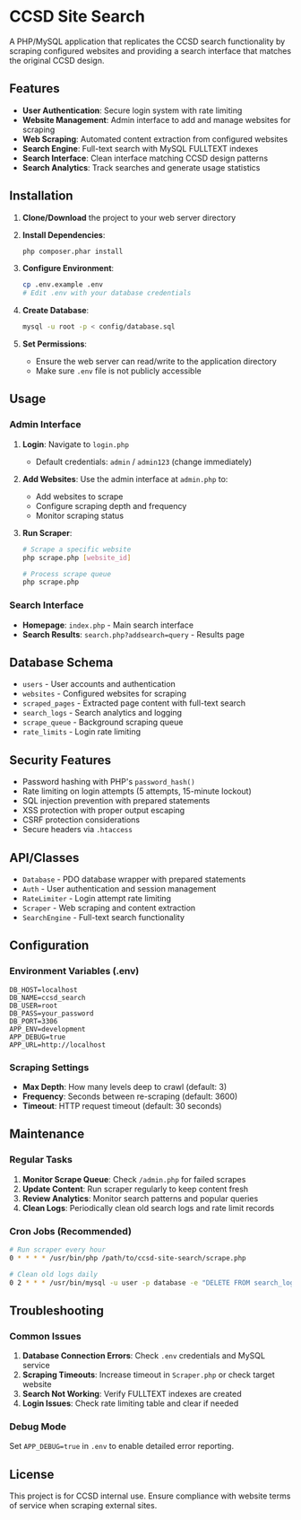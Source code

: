 # CCSD Site Search

A PHP/MySQL application that replicates the CCSD search functionality by scraping configured websites and providing a search interface that matches the original CCSD design.

## Features

- **User Authentication**: Secure login system with rate limiting
- **Website Management**: Admin interface to add and manage websites for scraping
- **Web Scraping**: Automated content extraction from configured websites
- **Search Engine**: Full-text search with MySQL FULLTEXT indexes
- **Search Interface**: Clean interface matching CCSD design patterns
- **Search Analytics**: Track searches and generate usage statistics

## Installation

1. **Clone/Download** the project to your web server directory

2. **Install Dependencies**:
   ```bash
   php composer.phar install
   ```

3. **Configure Environment**:
   ```bash
   cp .env.example .env
   # Edit .env with your database credentials
   ```

4. **Create Database**:
   ```bash
   mysql -u root -p < config/database.sql
   ```

5. **Set Permissions**:
   - Ensure the web server can read/write to the application directory
   - Make sure `.env` file is not publicly accessible

## Usage

### Admin Interface

1. **Login**: Navigate to `login.php`
   - Default credentials: `admin` / `admin123` (change immediately)

2. **Add Websites**: Use the admin interface at `admin.php` to:
   - Add websites to scrape
   - Configure scraping depth and frequency
   - Monitor scraping status

3. **Run Scraper**: 
   ```bash
   # Scrape a specific website
   php scrape.php [website_id]
   
   # Process scrape queue
   php scrape.php
   ```

### Search Interface

- **Homepage**: `index.php` - Main search interface
- **Search Results**: `search.php?addsearch=query` - Results page

## Database Schema

- `users` - User accounts and authentication
- `websites` - Configured websites for scraping
- `scraped_pages` - Extracted page content with full-text search
- `search_logs` - Search analytics and logging
- `scrape_queue` - Background scraping queue
- `rate_limits` - Login rate limiting

## Security Features

- Password hashing with PHP's `password_hash()`
- Rate limiting on login attempts (5 attempts, 15-minute lockout)
- SQL injection prevention with prepared statements
- XSS protection with proper output escaping
- CSRF protection considerations
- Secure headers via `.htaccess`

## API/Classes

- `Database` - PDO database wrapper with prepared statements
- `Auth` - User authentication and session management
- `RateLimiter` - Login attempt rate limiting
- `Scraper` - Web scraping and content extraction
- `SearchEngine` - Full-text search functionality

## Configuration

### Environment Variables (.env)
```
DB_HOST=localhost
DB_NAME=ccsd_search
DB_USER=root
DB_PASS=your_password
DB_PORT=3306
APP_ENV=development
APP_DEBUG=true
APP_URL=http://localhost
```

### Scraping Settings
- **Max Depth**: How many levels deep to crawl (default: 3)
- **Frequency**: Seconds between re-scraping (default: 3600)
- **Timeout**: HTTP request timeout (default: 30 seconds)

## Maintenance

### Regular Tasks
1. **Monitor Scrape Queue**: Check `/admin.php` for failed scrapes
2. **Update Content**: Run scraper regularly to keep content fresh
3. **Review Analytics**: Monitor search patterns and popular queries
4. **Clean Logs**: Periodically clean old search logs and rate limit records

### Cron Jobs (Recommended)
```bash
# Run scraper every hour
0 * * * * /usr/bin/php /path/to/ccsd-site-search/scrape.php

# Clean old logs daily
0 2 * * * /usr/bin/mysql -u user -p database -e "DELETE FROM search_logs WHERE searched_at < DATE_SUB(NOW(), INTERVAL 30 DAY)"
```

## Troubleshooting

### Common Issues

1. **Database Connection Errors**: Check `.env` credentials and MySQL service
2. **Scraping Timeouts**: Increase timeout in `Scraper.php` or check target website
3. **Search Not Working**: Verify FULLTEXT indexes are created
4. **Login Issues**: Check rate limiting table and clear if needed

### Debug Mode
Set `APP_DEBUG=true` in `.env` to enable detailed error reporting.

## License

This project is for CCSD internal use. Ensure compliance with website terms of service when scraping external sites.